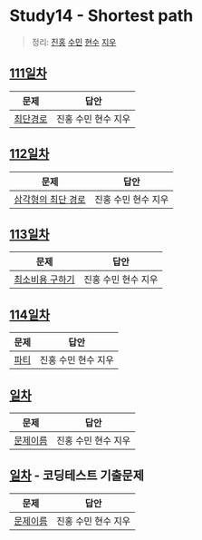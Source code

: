 # Study14 - Shortest path
> 정리: [진홍](self_study/kjh.md) [수민](self_study/ysm.md) [현수](self_study/hhs.md) [지우](self_study/sjw.md)

## [111일차](Day111)

| 문제                                           | 답안                |
|----------------------------------------------| ------------------- |
| [최단경로](https://www.acmicpc.net/problem/1753) | 진홍 수민 현수 지우 |

## [112일차](Day112)

| 문제                 | 답안                |
| -------------------- | ------------------- |
| [삼각형의 최단 경로](https://www.acmicpc.net/problem/2155) | 진홍 수민 현수 지우 |

## [113일차](Day113)

| 문제                 | 답안                |
| -------------------- | ------------------- |
| [최소비용 구하기](https://www.acmicpc.net/problem/1916) | 진홍 수민 현수 지우 |

## [114일차](Day114)

| 문제                 | 답안                |
| -------------------- | ------------------- |
| [파티](https://www.acmicpc.net/problem/1238) | 진홍 수민 현수 지우 |

## [일차](Day)

| 문제                 | 답안                |
| -------------------- | ------------------- |
| [문제이름](문제링크) | 진홍 수민 현수 지우 |

## [일차](Day) - 코딩테스트 기출문제

| 문제                 | 답안                |
| -------------------- | ------------------- |
| [문제이름](문제링크) | 진홍 수민 현수 지우 |
